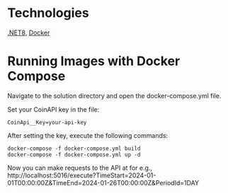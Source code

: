 # Technologies

[.NET8](https://dotnet.microsoft.com/en-us/download/dotnet/8.0), [Docker](https://www.docker.com/products/docker-desktop/)

# Running Images with Docker Compose

Navigate to the solution directory and open the docker-compose.yml file.

Set your CoinAPI key in the file:

```
CoinApi__Key=your-api-key
```

After setting the key, execute the following commands:

```
docker-compose -f docker-compose.yml build
docker-compose -f docker-compose.yml up -d
```
Now you can make requests to the API at for e.g., http://localhost:5016/execute?TimeStart=2024-01-01T00:00:00Z&TimeEnd=2024-01-26T00:00:00Z&PeriodId=1DAY
